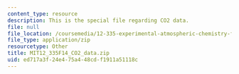 ```yaml
---
content_type: resource
description: This is the special file regarding CO2 data.
file: null
file_location: /coursemedia/12-335-experimental-atmospheric-chemistry-fall-2014/ed717a3f24e475a448cdf1911a51118c_MIT12_335F14_CO2_data.zip
file_type: application/zip
resourcetype: Other
title: MIT12_335F14_CO2_data.zip
uid: ed717a3f-24e4-75a4-48cd-f1911a51118c
---
```

